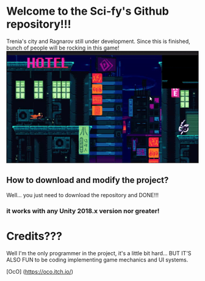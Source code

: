 # Welcome to the Sci-fy's Github repository!!!

Trenia's city and Ragnarov still under development. Since this is finished, bunch of people will be rocking in this game!
![GitHub Logo](/External/Review.gif)

## How to download and modify the project?

Well... you just need to download the repository and DONE!!!
### **it works with any Unity 2018.x version nor greater!**

# Credits???
Well I'm the only programmer in the project, it's a little bit hard... BUT IT'S ALSO FUN to be coding implementing game mechanics and UI systems.

[OcO] (https://oco.itch.io/)
